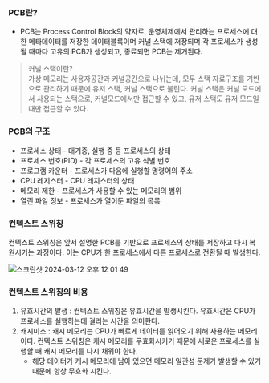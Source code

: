 ### PCB란?

- PCB는 Process Control Block의 약자로, 운영체제에서 관리하는 프로세스에 대한 메타데이터를 저장한 데이터블록이며 커널 스택에 저장되며 각 프로세스가 생성될 때마다 고유의 PCB가 생성되고, 종료되면 PCB는 제거된다.

> 커널 스택이란?<br>
> 가상 메모리는 사용자공간과 커널공간으로 나뉘는데, 모두 스택 자료구조를 기반으로 관리하기 때문에 유저 스택, 커널 스택으로 불린다. 커널 스택은 커널 모드에서 사용되는 스택으로, 커널모드에서만 접근할 수 있고, 유저 스택도 유저 모드일 때만 접근할 수 있다.

### PCB의 구조

- 프로세스 상태 - 대기중, 실행 중 등 프로세스의 상태
- 프로세스 번호(PID) - 각 프로세스의 고유 식별 번호
- 프로그램 카운터 - 프로세스가 다음에 실행할 명령어의 주소
- CPU 레지스터 - CPU 레지스터의 상태
- 메모리 제한 - 프로세스가 사용할 수 있는 메모리의 범위
- 열린 파일 정보 - 프로세스가 열어둔 파일의 목록

### 컨텍스트 스위칭

컨텍스트 스위칭은 앞서 설명한 PCB를 기반으로 프로세스의 상태를 저장하고 다시 복원시키는 과정이다. 이는 CPU가 한 프로세스에서 다른 프로세스로 전환될 때 발생한다.

![스크린샷 2024-03-12 오후 12 01 49](https://gist.github.com/assets/78193416/6f19864a-a9db-464c-8b3c-f71bb7c6cd62)

### 컨텍스트 스위칭의 비용

1. 유효시간의 발생 : 컨텍스트 스위칭은 유효시간을 발생시킨다. 유효시간은 CPU가 프로세스를 실행하는데 걸리는 시간을 의미한다.
2. 캐시미스 : 캐시 메모리는 CPU가 빠르게 데이터를 읽어오기 위해 사용하는 메모리이다. 컨텍스트 스위칭은 캐시 메모리를 무효화시키기 때문에 새로운 프로세스를 실행할 때 캐시 메모리를 다시 채워야 한다.
   - 해당 데이터가 캐시 메모리에 남아 있으면 메모리 일관성 문제가 발생할 수 있기 때문에 항상 무효화 시킨다.
